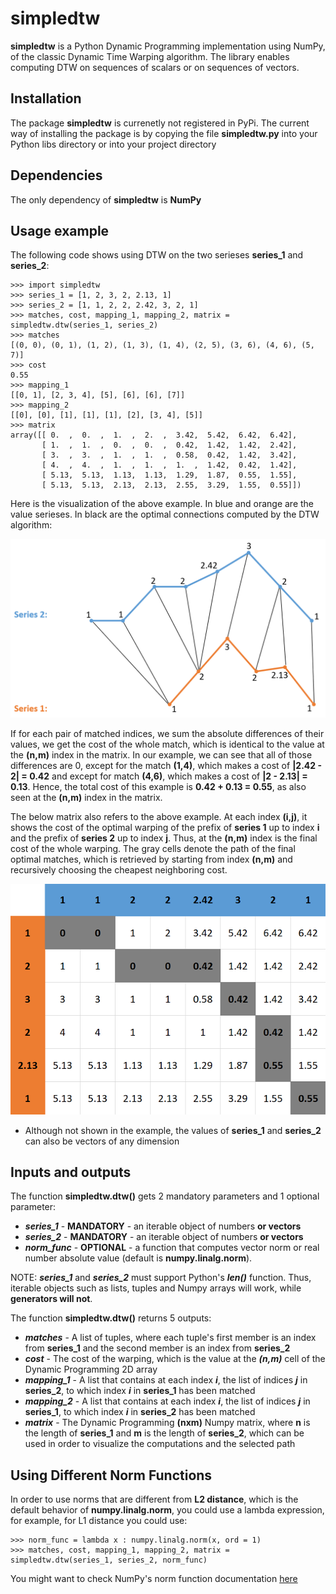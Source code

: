 # simpledtw

**simpledtw** is a Python Dynamic Programming implementation using NumPy, of the classic Dynamic Time Warping algorithm. The library enables computing DTW on sequences of scalars or on sequences of vectors.

## Installation
The package **simpledtw** is currenetly not registered in PyPi.
The current way of installing the package is by copying the file **simpledtw.py** into your Python libs directory or into your project directory

## Dependencies
The only dependency of **simpledtw** is **NumPy**


## Usage example
The following code shows using DTW on the two serieses **series_1** and **series_2**:

```
>>> import simpledtw
>>> series_1 = [1, 2, 3, 2, 2.13, 1]
>>> series_2 = [1, 1, 2, 2, 2.42, 3, 2, 1]
>>> matches, cost, mapping_1, mapping_2, matrix = simpledtw.dtw(series_1, series_2)
>>> matches
[(0, 0), (0, 1), (1, 2), (1, 3), (1, 4), (2, 5), (3, 6), (4, 6), (5, 7)]
>>> cost
0.55
>>> mapping_1
[[0, 1], [2, 3, 4], [5], [6], [6], [7]]
>>> mapping_2
[[0], [0], [1], [1], [1], [2], [3, 4], [5]]
>>> matrix
array([[ 0.  ,  0.  ,  1.  ,  2.  ,  3.42,  5.42,  6.42,  6.42],
       [ 1.  ,  1.  ,  0.  ,  0.  ,  0.42,  1.42,  1.42,  2.42],
       [ 3.  ,  3.  ,  1.  ,  1.  ,  0.58,  0.42,  1.42,  3.42],
       [ 4.  ,  4.  ,  1.  ,  1.  ,  1.  ,  1.42,  0.42,  1.42],
       [ 5.13,  5.13,  1.13,  1.13,  1.29,  1.87,  0.55,  1.55],
       [ 5.13,  5.13,  2.13,  2.13,  2.55,  3.29,  1.55,  0.55]])
```

Here is the visualization of the above example. In blue and orange are the value serieses. In black are the optimal connections computed by the DTW algorithm:


![DTW Visualization](/dtw_vis.png)

If for each pair of matched indices, we sum the absolute differences of their values, we get the cost of the whole match, which is identical to the value at the **(n,m)** index in the matrix. In our example, we can see that all of those differences are 0, except for the match **(1,4)**, which makes a cost of **|2.42 - 2| = 0.42** and except for match **(4,6)**, which makes a cost of **|2 - 2.13| = 0.13**. Hence, the total cost of this example is **0.42 + 0.13 = 0.55**, as also seen at the **(n,m)** index in the matrix.


The below matrix also refers to the above example. At each index **(i,j)**, it shows the cost of the optimal warping of the prefix of **series 1** up to index **i** and the prefix of **series 2** up to index **j**. Thus, at the **(n,m)** index is the final cost of the whole warping. The gray cells denote the path of the final optimal matches, which is retrieved by starting from index **(n,m)** and recursively choosing the cheapest neighboring cost.

![DTW Matrix](/dtw_vis_table.png)

* Although not shown in the example, the values of **series_1** and **series_2** can also be vectors of any dimension

## Inputs and outputs
The function **simpledtw.dtw()** gets 2 mandatory parameters and 1 optional parameter:

* ***series_1*** - **MANDATORY** - an iterable object of numbers **or vectors**
* ***series_2*** - **MANDATORY** - an iterable object of numbers **or vectors**
* ***norm_func*** - **OPTIONAL** - a function that computes vector norm or real number absolute value (default is **numpy.linalg.norm**).

NOTE: ***series_1*** and ***series_2*** must support Python's ***len()*** function. Thus, iterable objects such as lists, tuples and Numpy arrays will work, while **generators will not**.


The function **simpledtw.dtw()** returns 5 outputs:
* ***matches*** - A list of tuples, where each tuple's first member is an index from **series_1** and the second member is an index from **series_2**
* ***cost*** - The cost of the warping, which is the value at the ***(n,m)*** cell of the Dynamic Programming 2D array
* ***mapping_1*** - A list that contains at each index ***i***, the list of indices ***j*** in **series_2**, to which index ***i*** in **series_1** has been matched
* ***mapping_2*** - A list that contains at each index ***i***, the list of indices ***j*** in **series_1**, to which index ***i*** in **series_2** has been matched
* ***matrix*** - The Dynamic Programming **(nxm)** Numpy matrix, where **n** is the length of **series_1** and **m** is the length of **series_2**, which can be used in order to visualize the computations and the selected path

## Using Different Norm Functions
In order to use norms that are different from **L2 distance**, which is the default behavior of  **numpy.linalg.norm**, you could use a lambda expression, for example, for L1 distance you could use:
```
>>> norm_func = lambda x : numpy.linalg.norm(x, ord = 1)
>>> matches, cost, mapping_1, mapping_2, matrix = simpledtw.dtw(series_1, series_2, norm_func)
```

You might want to check NumPy's norm function documentation [here](https://docs.scipy.org/doc/numpy/reference/generated/numpy.linalg.norm.html)


